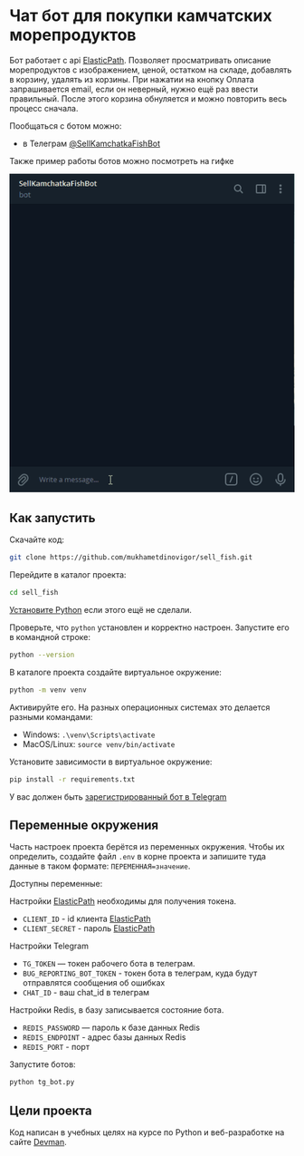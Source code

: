 # Чат бот для покупки камчатских морепродуктов

Бот работает с api [ElasticPath](https://euwest.cm.elasticpath.com/). Позволяет просматривать описание морепродуктов с изображением,
ценой, остатком на складе, добавлять в корзину, удалять из корзины. При нажатии на кнопку Оплата запрашивается email, если он 
неверный, нужно ещё раз ввести правильный. После этого корзина обнуляется и можно повторить весь процесс сначала.


Пообщаться с ботом можно:

- в Телеграм [@SellKamchatkaFishBot](https://t.me/SellKamchatkaFishBot)


Также пример работы ботов можно посмотреть на гифке

![бот для Telegram](examples/sell_fish.gif)


## Как запустить

Скачайте код:
```sh
git clone https://github.com/mukhametdinovigor/sell_fish.git
```

Перейдите в каталог проекта:
```sh
cd sell_fish
```

[Установите Python](https://www.python.org/) если этого ещё не сделали.

Проверьте, что `python` установлен и корректно настроен. Запустите его в командной строке:
```sh
python --version
```

В каталоге проекта создайте виртуальное окружение:
```sh
python -m venv venv
```
Активируйте его. На разных операционных системах это делается разными командами:
- Windows: `.\venv\Scripts\activate`
- MacOS/Linux: `source venv/bin/activate`


Установите зависимости в виртуальное окружение:
```sh
pip install -r requirements.txt
```

У вас должен быть [зарегистрированный бот в Telegram](https://telegram.me/BotFather)

## Переменные окружения

Часть настроек проекта берётся из переменных окружения. Чтобы их определить, создайте файл `.env` в корне проекта
и запишите туда данные в таком формате: `ПЕРЕМЕННАЯ=значение`.

Доступны переменные:

Настройки [ElasticPath](https://euwest.cm.elasticpath.com/) необходимы для получения токена.

- `CLIENT_ID` - id клиента [ElasticPath](https://euwest.cm.elasticpath.com/)
- `CLIENT_SECRET` - пароль [ElasticPath](https://euwest.cm.elasticpath.com/) 

Настройки Telegram

- `TG_TOKEN` — токен рабочего бота в телеграм.
- `BUG_REPORTING_BOT_TOKEN` - токен бота в телеграм, куда будут отправлятся сообщения об ошибках
- `CHAT_ID` - ваш chat_id в телеграм

Настройки Redis, в базу записывается состояние бота.

- `REDIS_PASSWORD` — пароль к базе данных Redis
- `REDIS_ENDPOINT` - адрес базы данных Redis
- `REDIS_PORT` - порт  


Запустите ботов:

```sh
python tg_bot.py
```

## Цели проекта

Код написан в учебных целях на курсе по Python и веб-разработке на сайте [Devman](https://dvmn.org).
